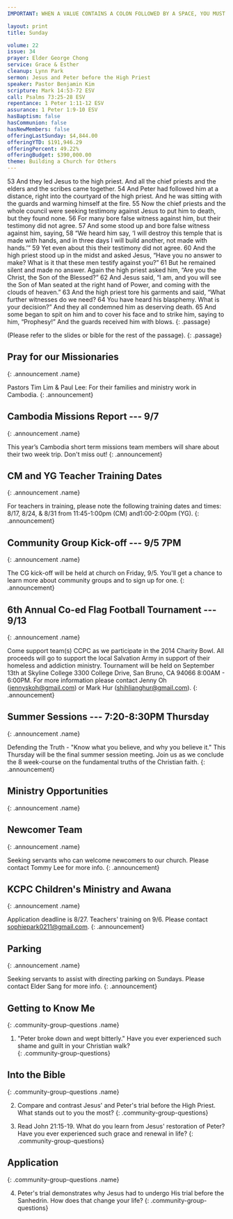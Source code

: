```yaml
---
IMPORTANT: WHEN A VALUE CONTAINS A COLON FOLLOWED BY A SPACE, YOU MUST USE &#58;

layout: print
title: Sunday

volume: 22
issue: 34
prayer: Elder George Chong
service: Grace & Esther
cleanup: Lynn Park
sermon: Jesus and Peter before the High Priest
speaker: Pastor Benjamin Kim
scripture: Mark 14:53-72 ESV
call: Psalms 73:25-28 ESV
repentance: 1 Peter 1:11-12 ESV
assurance: 1 Peter 1:9-10 ESV
hasBaptism: false
hasCommunion: false
hasNewMembers: false
offeringLastSunday: $4,844.00
offeringYTD: $191,946.29
offeringPercent: 49.22%
offeringBudget: $390,000.00
theme: Building a Church for Others
---
```


53 And they led Jesus to the high priest. And all the chief priests and the elders and the scribes came together. 54 And Peter had followed him at a distance, right into the courtyard of the high priest. And he was sitting with the guards and warming himself at the fire. 55 Now the chief priests and the whole council were seeking testimony against Jesus to put him to death, but they found none. 56 For many bore false witness against him, but their testimony did not agree. 57 And some stood up and bore false witness against him, saying, 58 “We heard him say, ‘I will destroy this temple that is made with hands, and in three days I will build another, not made with hands.’” 59 Yet even about this their testimony did not agree. 60 And the high priest stood up in the midst and asked Jesus, “Have you no answer to make? What is it that these men testify against you?” 61 But he remained silent and made no answer. Again the high priest asked him, “Are you the Christ, the Son of the Blessed?” 62 And Jesus said, “I am, and you will see the Son of Man seated at the right hand of Power, and coming with the clouds of heaven.” 63 And the high priest tore his garments and said, “What further witnesses do we need? 64 You have heard his blasphemy. What is your decision?” And they all condemned him as deserving death. 65 And some began to spit on him and to cover his face and to strike him, saying to him, “Prophesy!” And the guards received him with blows.
{: .passage}

(Please refer to the slides or bible for the rest of the passage).
{: .passage}


## Pray for our Missionaries
{: .announcement .name}

Pastors Tim Lim & Paul Lee: For their families and ministry work in Cambodia.
{: .announcement}

## Cambodia Missions Report --- 9/7
{: .announcement .name}

This year’s Cambodia short term missions team members will share about their two week trip. Don't miss out!
{: .announcement}

## CM and YG Teacher Training Dates
{: .announcement .name}

For teachers in training, please note the following training dates and times: 8/17, 8/24, & 8/31 from 11:45-1:00pm (CM) and1:00-2:00pm (YG).
{: .announcement}

## Community Group Kick-off --- 9/5 7PM
{: .announcement .name}

The CG kick-off will be held at church on Friday, 9/5. You'll get a chance to learn more about community groups and to sign up for one.
{: .announcement}

## 6th Annual Co-ed Flag Football Tournament --- 9/13
{: .announcement .name}

Come support team(s) CCPC as we participate in the 2014 Charity Bowl. All proceeds will go to support the local Salvation Army in support of their homeless and addiction ministry. Tournament will be held on September 13th at Skyline College 3300 College Drive, San Bruno, CA 94066 8:00AM - 6:00PM. For more information please contact Jenny Oh (jennyskoh@gmail.com) or Mark Hur (shihlianghur@gmail.com).
{: .announcement}

## Summer Sessions --- 7:20-8:30PM Thursday
{: .announcement .name}

Defending the Truth - "Know what you believe, and why you believe it." This Thursday will be the final summer session meeting. Join us as we conclude the 8 week-course on the fundamental truths of the Christian faith.
{: .announcement}

## Ministry Opportunities
{: .announcement .name}

## Newcomer Team
{: .announcement .name}

Seeking servants who can welcome newcomers to our church. Please contact Tommy Lee for more info.
{: .announcement}

## KCPC Children's Ministry and Awana
{: .announcement .name}

Application deadline is 8/27. Teachers' training on 9/6. Please contact sophiepark0211@gmail.com.
{: .announcement}

## Parking
{: .announcement .name}

Seeking servants to assist with directing parking on Sundays. Please contact Elder Sang for more info.
{: .announcement}


## Getting to Know Me
{: .community-group-questions .name}

1) "Peter broke down and wept bitterly." Have you ever experienced such shame and guilt in your Christian walk?   
{: .community-group-questions}

## Into the Bible
{: .community-group-questions .name}

2) Compare and contrast Jesus' and Peter's trial before the High Priest. What stands out to you the most?
{: .community-group-questions}

3) Read John 21:15-19. What do you learn from Jesus' restoration of Peter? Have you ever experienced such grace and renewal in life?
{: .community-group-questions}

## Application
{: .community-group-questions .name}

4) Peter's trial demonstrates why Jesus had to undergo His trial before the Sanhedrin. How does that change your life?
{: .community-group-questions}



